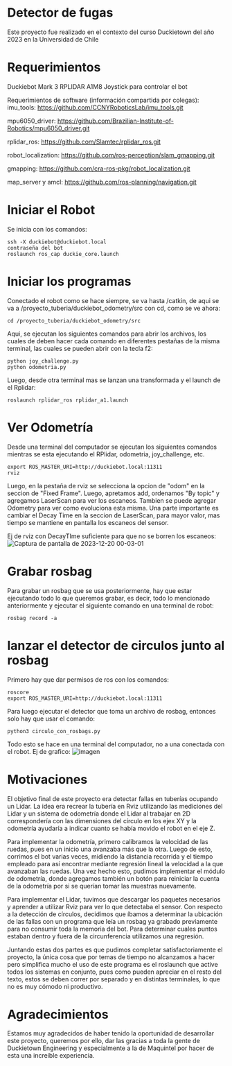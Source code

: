 # Detector de fugas
Este proyecto fue realizado en el contexto del curso Duckietown del año 2023 en la Universidad de Chile
# Requerimientos
Duckiebot Mark 3
RPLIDAR A1M8
Joystick para controlar el bot

  Requerimientos de software (información compartida por colegas): 
imu_tools: https://github.com/CCNYRoboticsLab/imu_tools.git

mpu6050_driver: https://github.com/Brazilian-Institute-of-Robotics/mpu6050_driver.git

rplidar_ros: https://github.com/Slamtec/rplidar_ros.git

robot_localization: https://github.com/ros-perception/slam_gmapping.git

gmapping: https://github.com/cra-ros-pkg/robot_localization.git

map_server y amcl: https://github.com/ros-planning/navigation.git

# Iniciar el Robot
Se inicia con los comandos:
```
ssh -X duckiebot@duckiebot.local
contraseña del bot
roslaunch ros_cap duckie_core.launch 
```

# Iniciar los programas
Conectado el robot como se hace siempre, se va hasta /catkin, de aqui se va a /proyecto_tuberia/duckiebot_odometry/src con cd, como se ve ahora:
```
cd /proyecto_tuberia/duckiebot_odometry/src
```
Aqui, se ejecutan los siguientes comandos para abrir los archivos, los cuales de deben hacer cada comando en diferentes pestañas de la misma terminal, las cuales se pueden abrir con la tecla f2:
```
python joy_challenge.py
python odometria.py
```
Luego, desde otra terminal mas se lanzan una transformada y el launch de el Rplidar:
```
roslaunch rplidar_ros rplidar_a1.launch
```

# Ver Odometría
Desde una terminal del computador se ejecutan los siguientes comandos mientras se esta ejecutando el RPlidar, odometria, joy_challenge, etc.
```
export ROS_MASTER_URI=http://duckiebot.local:11311
rviz
```
Luego, en la pestaña de rviz se selecciona la opcion de "odom" en la seccion de "Fixed Frame". Luego, apretamos add, ordenamos "By topic" y agregamos LaserScan para ver los escaneos. Tambien se puede agregar Odometry para ver como evoluciona esta misma. Una parte importante es cambiar el Decay Time en la seccion de LaserScan, para mayor valor, mas tiempo se mantiene en pantalla los escaneos del sensor.

Ej de rviz con DecayTIme suficiente para que no se borren los escaneos:
![Captura de pantalla de 2023-12-20 00-03-01](https://github.com/Zarx23/proyecto_tuberia/assets/142751889/a524bdfb-7ffe-4b57-9bf9-4d6b92241f48)

# Grabar rosbag
Para grabar un rosbag que se usa posteriormente, hay que estar ejecutando todo lo que queremos grabar, es decir, todo lo mencionado anteriormente y ejecutar el siguiente comando en una terminal de robot:
```
rosbag record -a
```
# lanzar el detector de circulos junto al rosbag
Primero hay que dar permisos de ros con los comandos:
```
roscore
export ROS_MASTER_URI=http://duckiebot.local:11311
```
Para luego ejecutar el detector que toma un archivo de rosbag, entonces solo hay que usar el comando:
```
python3 circulo_con_rosbags.py 
```
Todo esto se hace en una terminal del computador, no a una conectada con el robot.
Ej de grafico:
![imagen](https://github.com/Zarx23/proyecto_tuberia/assets/142751889/daef5a17-cb33-43cf-a1b9-fb0e88b86e27)

# Motivaciones
El objetivo final de este proyecto era detectar fallas en tuberías ocupando un Lidar. La idea era recrear la tubería en Rviz utilizando las mediciones del Lidar y un sistema de odometría donde el Lidar al trabajar en 2D correspondería con las dimensiones del círculo en los ejex XY y la odometría ayudaría a indicar cuanto se había movido el robot en el eje Z.

Para implementar la odometría, primero calibramos la velocidad de las ruedas, pues en un inicio una avanzaba más que la otra. Luego de esto, corrimos el bot varias veces, midiendo la distancia recorrida y el tiempo empleado para así encontrar mediante regresión lineal la velocidad a la que avanzaban las ruedas. Una vez hecho esto, pudimos implementar el módulo de odometría, donde agregamos también un botón para reiniciar la cuenta de la odometría por si se querían tomar las muestras nuevamente.

Para implementar el Lidar, tuvimos que descargar los paquetes necesarios y aprender a utilizar Rviz para ver lo que detectaba el sensor. Con respecto a la detección de círculos, decidimos que íbamos a determinar la ubicación de las fallas con un programa que leía un rosbag ya grabado previamente para no consumir toda la memoria del bot. Para determinar cuales puntos estaban dentro y fuera de la circunferencia utilizamos una regresión.

Juntando estas dos partes es que pudimos completar satisfactoriamente el proyecto, la única cosa que por temas de tiempo no alcanzamos a hacer pero simplifica mucho el uso de este programa es el roslaunch que active todos los sistemas en conjunto, pues como pueden apreciar en el resto del texto, estos se deben correr por separado y en distintas terminales, lo que no es muy cómodo ni productivo.

# Agradecimientos

Estamos muy agradecidos de haber tenido la oportunidad de desarrollar este proyecto, queremos por ello, dar las gracias a toda la gente de Duckietown Engineering y especialmente a la de Maquintel por hacer de esta una increíble experiencia.
